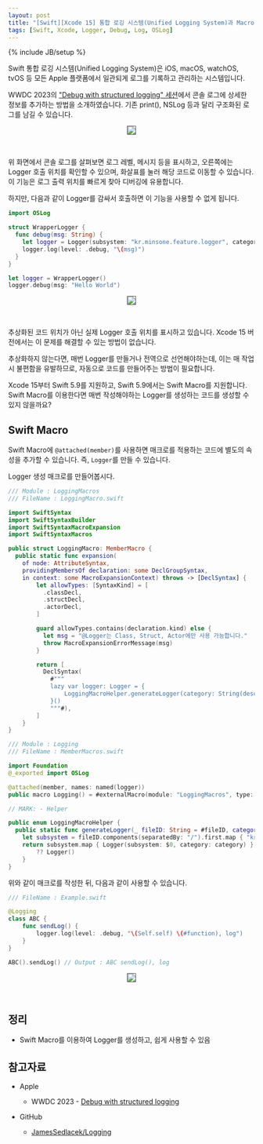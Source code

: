 ```yaml
---
layout: post
title: "[Swift][Xcode 15] 통합 로깅 시스템(Unified Logging System)과 Macro"
tags: [Swift, Xcode, Logger, Debug, Log, OSLog]
---
```

{% include JB/setup %}

Swift 통합 로깅 시스템(Unified Logging System)은 iOS, macOS, watchOS, tvOS 등 모든 Apple 플랫폼에서 일관되게 로그를 기록하고 관리하는 시스템입니다.

WWDC 2023의 ["Debug with structured logging" 세션](https://developer.apple.com/videos/play/wwdc2023/10226/)에서 콘솔 로그에 상세한 정보를 추가하는 방법을 소개하였습니다. 기존 print(), NSLog 등과 달리 구조화된 로그를 남길 수 있습니다.

<p style="text-align:center;"><img src="{{ site.prod_url }}/image/2024/03/01.png" style="border: 1px solid #555;"/></p><br/>

위 화면에서 콘솔 로그를 살펴보면 로그 레벨, 메시지 등을 표시하고, 오른쪽에는 Logger 호출 위치를 확인할 수 있으며, 화살표를 눌러 해당 코드로 이동할 수 있습니다. 이 기능은 로그 출력 위치를 빠르게 찾아 디버깅에 유용합니다.

하지만, 다음과 같이 Logger를 감싸서 호출하면 이 기능을 사용할 수 없게 됩니다.

```swift
import OSLog

struct WrapperLogger {
  func debug(msg: String) {
    let logger = Logger(subsystem: "kr.minsone.feature.logger", category: "debug")
    logger.log(level: .debug, "\(msg)")
  }
}

let logger = WrapperLogger()
logger.debug(msg: "Hello World")
```

<p style="text-align:center;"><img src="{{ site.prod_url }}/image/2024/03/02.png" style="border: 1px solid #555;"/></p><br/>

추상화된 코드 위치가 아닌 실제 Logger 호출 위치를 표시하고 있습니다. Xcode 15 버전에서는 이 문제를 해결할 수 있는 방법이 없습니다.

추상화하지 않는다면, 매번 Logger를 만들거나 전역으로 선언해야하는데, 이는 매 작업시 불편함을 유발하므로, 자동으로 코드를 만들어주는 방법이 필요합니다.

Xcode 15부터 Swift 5.9를 지원하고, Swift 5.9에서는 Swift Macro를 지원합니다. Swift Macro를 이용한다면 매번 작성해야하는 Logger를 생성하는 코드를 생성할 수 있지 않을까요?

## Swift Macro

Swift Macro에 `@attached(member)`를 사용하면 매크로를 적용하는 코드에 별도의 속성을 추가할 수 있습니다. 즉, `Logger`를 만들 수 있습니다.

Logger 생성 매크로를 만들어봅시다.

```swift
/// Module : LoggingMacros
/// FileName : LoggingMacro.swift

import SwiftSyntax
import SwiftSyntaxBuilder
import SwiftSyntaxMacroExpansion
import SwiftSyntaxMacros

public struct LoggingMacro: MemberMacro {
  public static func expansion(
    of node: AttributeSyntax,
    providingMembersOf declaration: some DeclGroupSyntax,
    in context: some MacroExpansionContext) throws -> [DeclSyntax] {        
        let allowTypes: [SyntaxKind] = [
          .classDecl,
          .structDecl,
          .actorDecl,
        ]

        guard allowTypes.contains(declaration.kind) else {
          let msg = "@Logger는 Class, Struct, Actor에만 사용 가능합니다."
          throw MacroExpansionErrorMessage(msg)
        }

        return [
          DeclSyntax(
            #"""
            lazy var logger: Logger = {
                LoggingMacroHelper.generateLogger(category: String(describing: Self.self))
            }()
            """#),
        ]
    }
}

/// Module : Logging
/// FileName : MemberMacros.swift

import Foundation
@_exported import OSLog

@attached(member, names: named(logger))
public macro Logging() = #externalMacro(module: "LoggingMacros", type: "LoggingMacro")

// MARK: - Helper

public enum LoggingMacroHelper {
  public static func generateLogger(_ fileID: String = #fileID, category: String) -> Logger {
    let subsystem = fileID.components(separatedBy: "/").first.map { "kr.minsone.\($0)" }
    return subsystem.map { Logger(subsystem: $0, category: category) }
        ?? Logger()
    }
}

```

위와 같이 매크로를 작성한 뒤, 다음과 같이 사용할 수 있습니다.

```swift
/// FileName : Example.swift

@Logging
class ABC {
    func sendLog() {
        logger.log(level: .debug, "\(Self.self) \(#function), log")
    }
}

ABC().sendLog() // Output : ABC sendLog(), log
```

<p style="text-align:center;"><img src="{{ site.prod_url }}/image/2024/03/03.png" style="border: 1px solid #555;"/></p><br/>

## 정리

* Swift Macro를 이용하여 Logger를 생성하고, 쉽게 사용할 수 있음

## 참고자료

* Apple
  * WWDC 2023 - [Debug with structured logging](https://developer.apple.com/videos/play/wwdc2023/10226/)

* GitHub
  * [JamesSedlacek/Logging](https://github.com/JamesSedlacek/Logging)